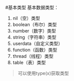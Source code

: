 #基本类型
基本数据类型：

1. nil（空）类型
2. boolean（布尔）类型
3. number（数字）类型
4. string（字符串）类型
5. userdata（自定义类型）
6. function（函数）类型
7. thread（线程）类型
8. table（表）类型

> 可以使用type(x)获取类型
    
